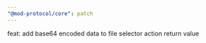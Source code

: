 ```yaml
---
"@mod-protocol/core": patch
---
```


feat: add base64 encoded data to file selector action return value
